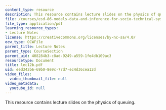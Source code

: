 ```yaml
---
content_type: resource
description: This resource contains lecture slides on the physics of queuing.
file: /courses/esd-86-models-data-and-inference-for-socio-technical-systems-spring-2007/eed342b669b08e9c77d7ec4d36cea12d_lec12b.pdf
file_type: application/pdf
learning_resource_types:
- Lecture Notes
license: https://creativecommons.org/licenses/by-nc-sa/4.0/
ocw_type: OCWFile
parent_title: Lecture Notes
parent_type: CourseSection
parent_uid: 408284b3-c8ad-9249-a559-1fe4db109ac3
resourcetype: Document
title: lec12b.pdf
uid: eed342b6-69b0-8e9c-77d7-ec4d36cea12d
video_files:
  video_thumbnail_file: null
video_metadata:
  youtube_id: null
---
```

This resource contains lecture slides on the physics of queuing.
